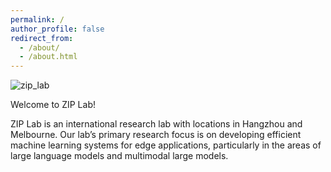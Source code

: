 ```yaml
---
permalink: /
author_profile: false
redirect_from: 
  - /about/
  - /about.html
---
```

![zip_lab](https://github.com/Hygge02/hygge02.github.io/images/zip.png)

Welcome to ZIP Lab!

ZIP Lab is an international research lab with locations in Hangzhou and Melbourne. Our lab’s primary research focus is on developing efficient machine learning systems for edge applications, particularly in the areas of large language models and multimodal large models.
